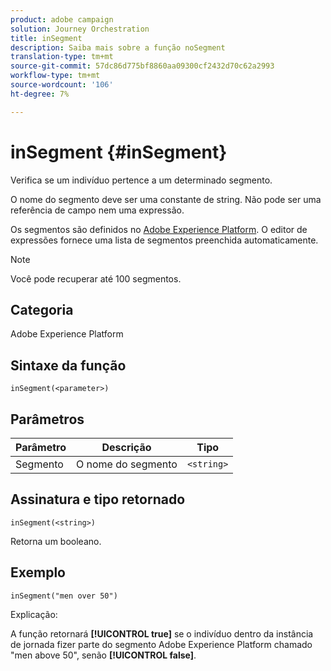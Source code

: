 ```yaml
---
product: adobe campaign
solution: Journey Orchestration
title: inSegment
description: Saiba mais sobre a função noSegment
translation-type: tm+mt
source-git-commit: 57dc86d775bf8860aa09300cf2432d70c62a2993
workflow-type: tm+mt
source-wordcount: '106'
ht-degree: 7%

---
```



# inSegment {#inSegment}

Verifica se um indivíduo pertence a um determinado segmento.

O nome do segmento deve ser uma constante de string. Não pode ser uma referência de campo nem uma expressão.

Os segmentos são definidos no [Adobe Experience Platform](https://platform.adobe.com/segment/overview). O editor de expressões fornece uma lista de segmentos preenchida automaticamente.

>[!NOTE]
>
>Você pode recuperar até 100 segmentos.

## Categoria

Adobe Experience Platform

## Sintaxe da função

`inSegment(<parameter>)`

## Parâmetros

| Parâmetro | Descrição | Tipo |
|--- |--- |--- |
| Segmento | O nome do segmento | `<string>` |

## Assinatura e tipo retornado

`inSegment(<string>)`

Retorna um booleano.

## Exemplo

`inSegment("men over 50")`

Explicação:

A função retornará **[!UICONTROL true]** se o indivíduo dentro da instância de jornada fizer parte do segmento Adobe Experience Platform chamado &quot;men above 50&quot;, senão **[!UICONTROL false]**.
